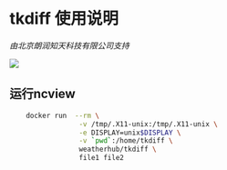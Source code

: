 
# tkdiff 使用说明

*由北京朗润知天科技有限公司支持*

[![](https://dockerbuildbadges.quelltext.eu/status.svg?organization=weatherhub&repository=tkdiff)](https://hub.docker.com/r/weatherhub/tkdiff/builds/)

运行ncview
----------

```bash
    docker run  --rm \
                 -v /tmp/.X11-unix:/tmp/.X11-unix \
                 -e DISPLAY=unix$DISPLAY \
                 -v `pwd`:/home/tkdiff \
                 weatherhub/tkdiff \
                 file1 file2
```
